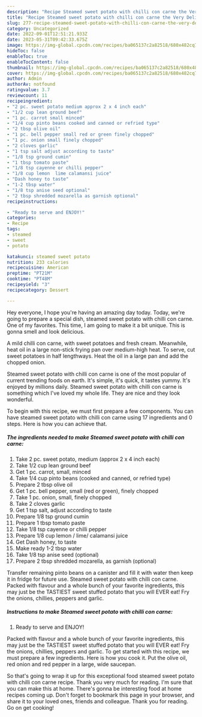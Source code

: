 ```yaml
---
description: "Recipe Steamed sweet potato with chilli con carne the Very Delicious}"
title: "Recipe Steamed sweet potato with chilli con carne the Very Delicious}"
slug: 277-recipe-steamed-sweet-potato-with-chilli-con-carne-the-very-delicious
category: Uncategorized
date: 2022-09-01T12:51:21.933Z
date: 2023-05-31T09:42:33.675Z
image: https://img-global.cpcdn.com/recipes/ba065137c2a82518/680x482cq70/steamed-sweet-potato-with-chilli-con-carne-recipe-main-photo.jpg
hideToc: false
enableToc: true
enableTocContent: false
thumbnail: https://img-global.cpcdn.com/recipes/ba065137c2a82518/680x482cq70/steamed-sweet-potato-with-chilli-con-carne-recipe-main-photo.jpg
cover: https://img-global.cpcdn.com/recipes/ba065137c2a82518/680x482cq70/steamed-sweet-potato-with-chilli-con-carne-recipe-main-photo.jpg
author: Admin
authorAv: notfound
ratingvalue: 3.7
reviewcount: 11
recipeingredient:
- "2 pc. sweet potato medium approx 2 x 4 inch each"
- "1/2 cup lean ground beef"
- "1 pc. carrot small minced"
- "1/4 cup pinto beans cooked and canned or refried type"
- "2 tbsp olive oil"
- "1 pc. bell pepper small red or green finely chopped"
- "1 pc. onion small finely chopped"
- "2 cloves garlic"
- "1 tsp salt adjust according to taste"
- "1/8 tsp ground cumin"
- "1 tbsp tomato paste"
- "1/8 tsp cayenne or chilli pepper"
- "1/8 cup lemon  lime calamansi juice"
- "Dash honey to taste"
- "1-2 tbsp water"
- "1/8 tsp anise seed optional"
- "2 tbsp shredded mozarella as garnish optional"
recipeinstructions:

- "Ready to serve and ENJOY!"
categories:
- Recipe
tags:
- steamed
- sweet
- potato

katakunci: steamed sweet potato 
nutrition: 233 calories
recipecuisine: American
preptime: "PT21M"
cooktime: "PT48M"
recipeyield: "3"
recipecategory: Dessert

---
```



Hey everyone, I hope you're having an amazing day today. Today, we're going to prepare a special dish, steamed sweet potato with chilli con carne. One of my favorites. This time, I am going to make it a bit unique. This is gonna smell and look delicious.

A mild chilli con carne, with sweet potatoes and fresh cream. Meanwhile, heat oil in a large non-stick frying pan over medium-high heat. To serve, cut sweet potatoes in half lengthways. Heat the oil in a large pan and add the chopped onion.

Steamed sweet potato with chilli con carne is one of the most popular of current trending foods on earth. It's simple, it's quick, it tastes yummy. It's enjoyed by millions daily. Steamed sweet potato with chilli con carne is something which I've loved my whole life. They are nice and they look wonderful.


To begin with this recipe, we must first prepare a few components. You can have steamed sweet potato with chilli con carne using 17 ingredients and 0 steps. Here is how you can achieve that.

<!--inarticleads1-->

##### The ingredients needed to make Steamed sweet potato with chilli con carne:

1. Take 2 pc. sweet potato, medium (approx 2 x 4 inch each)
1. Take 1/2 cup lean ground beef
1. Get 1 pc. carrot, small, minced
1. Take 1/4 cup pinto beans (cooked and canned, or refried type)
1. Prepare 2 tbsp olive oil
1. Get 1 pc. bell pepper, small (red or green), finely chopped
1. Take 1 pc. onion, small, finely chopped
1. Take 2 cloves garlic
1. Get 1 tsp salt, adjust according to taste
1. Prepare 1/8 tsp ground cumin
1. Prepare 1 tbsp tomato paste
1. Take 1/8 tsp cayenne or chilli pepper
1. Prepare 1/8 cup lemon / lime/ calamansi juice
1. Get Dash honey, to taste
1. Make ready 1-2 tbsp water
1. Take 1/8 tsp anise seed (optional)
1. Prepare 2 tbsp shredded mozarella, as garnish (optional)


Transfer remaining pinto beans on a canister and fill it with water then keep it in fridge for future use. Steamed sweet potato with chilli con carne. Packed with flavour and a whole bunch of your favorite ingredients, this may just be the TASTIEST sweet stuffed potato that you will EVER eat! Fry the onions, chillies, peppers and garlic. 

<!--inarticleads2-->

##### Instructions to make Steamed sweet potato with chilli con carne:


1. Ready to serve and ENJOY!

Packed with flavour and a whole bunch of your favorite ingredients, this may just be the TASTIEST sweet stuffed potato that you will EVER eat! Fry the onions, chillies, peppers and garlic. To get started with this recipe, we must prepare a few ingredients. Here is how you cook it. Put the olive oil, red onion and red pepper in a large, wide saucepan. 

So that's going to wrap it up for this exceptional food steamed sweet potato with chilli con carne recipe. Thank you very much for reading. I'm sure that you can make this at home. There's gonna be interesting food at home recipes coming up. Don't forget to bookmark this page in your browser, and share it to your loved ones, friends and colleague. Thank you for reading. Go on get cooking!
